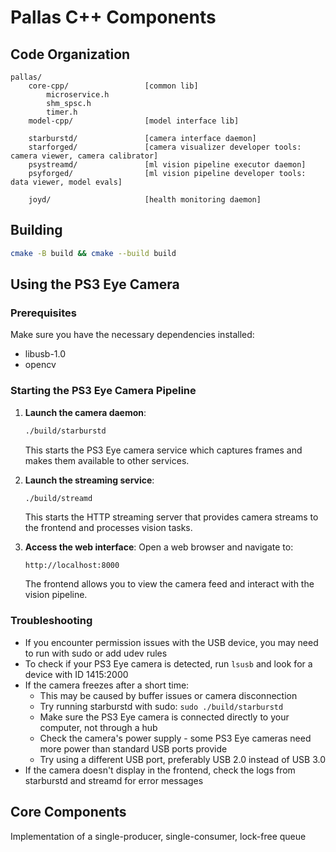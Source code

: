 # Pallas C++ Components

## Code Organization

```
pallas/ 
    core-cpp/                 [common lib]
        microservice.h
        shm_spsc.h
        timer.h
    model-cpp/                [model interface lib]
    
    starburstd/               [camera interface daemon]
    starforged/               [camera visualizer developer tools: camera viewer, camera calibrator]
    psystreamd/               [ml vision pipeline executor daemon]
    psyforged/                [ml vision pipeline developer tools: data viewer, model evals]

    joyd/                     [health monitoring daemon]
```

## Building

```bash
cmake -B build && cmake --build build
```

## Using the PS3 Eye Camera

### Prerequisites

Make sure you have the necessary dependencies installed:
- libusb-1.0
- opencv

### Starting the PS3 Eye Camera Pipeline

1. **Launch the camera daemon**:
   ```bash
   ./build/starburstd
   ```
   This starts the PS3 Eye camera service which captures frames and makes them available to other services.

2. **Launch the streaming service**:
   ```bash
   ./build/streamd
   ```
   This starts the HTTP streaming server that provides camera streams to the frontend and processes vision tasks.

3. **Access the web interface**:
   Open a web browser and navigate to:
   ```
   http://localhost:8000
   ```
   The frontend allows you to view the camera feed and interact with the vision pipeline.

### Troubleshooting

- If you encounter permission issues with the USB device, you may need to run with sudo or add udev rules
- To check if your PS3 Eye camera is detected, run `lsusb` and look for a device with ID 1415:2000
- If the camera freezes after a short time:
  - This may be caused by buffer issues or camera disconnection
  - Try running starburstd with sudo: `sudo ./build/starburstd`
  - Make sure the PS3 Eye camera is connected directly to your computer, not through a hub
  - Check the camera's power supply - some PS3 Eye cameras need more power than standard USB ports provide
  - Try using a different USB port, preferably USB 2.0 instead of USB 3.0
- If the camera doesn't display in the frontend, check the logs from starburstd and streamd for error messages

## Core Components

Implementation of a single-producer, single-consumer, lock-free queue